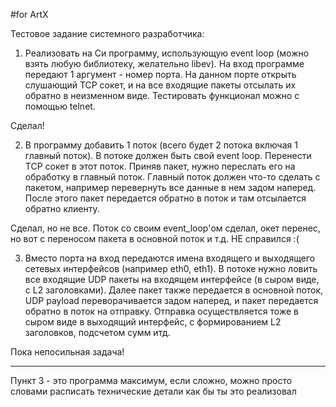 #for ArtX

Тестовое задание системного разработчика:

1) Реализовать на Си программу, использующую event loop (можно взять
любую библиотеку, желательно libev).
На вход программе передают 1 аргумент - номер порта.
На данном порте открыть слушающий TCP сокет, и на все входящие пакеты
отсылать их обратно в неизменном виде.
Тестировать функционал можно с помощью telnet.

Сделал!

2) В программу добавить 1 поток (всего будет 2 потока включая 1 главный
поток).
В потоке должен быть свой event loop. Перенести TCP сокет в этот поток.
Приняв пакет, нужно переслать его на обработку в главный поток.
Главный поток должен что-то сделать с пакетом, например перевернуть все
данные в нем задом наперед.
После этого пакет передается обратно в поток и там отсылается обратно
клиенту.

Сделал, но не все. Поток со своим event_loop'ом сделал, окет перенес,
но вот с переносом пакета в основной поток и т.д. НЕ справился :(

3) Вместо порта на вход передаются имена входящего и выходящего сетевых
интерфейсов (например eth0, eth1).
В потоке нужно ловить все входящие UDP пакеты на входящем интерфейсе (в
сыром виде, с L2 заголовками).
Далее пакет также передается в основной поток, UDP payload
переворачивается задом наперед, и пакет передается обратно в поток на
отправку.
Отправка осуществляется тоже в сыром виде в выходящий интерфейс, с
формированием L2 заголовков, подсчетом сумм итд.

Пока непосильная задача!

--------------------------------------------
Пункт 3 - это программа максимум, если сложно, можно просто словами
расписать технические детали как бы ты это реализовал
